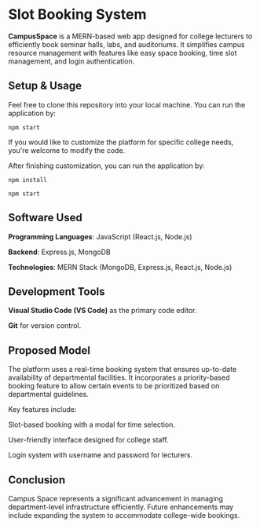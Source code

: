 
# Slot Booking System

__CampusSpace__ is a MERN-based web app designed for college lecturers to efficiently book seminar halls, labs, and auditoriums. It simplifies campus resource management with features like easy space booking, time slot management, and login authentication.


## Setup & Usage
Feel free to clone this repository into your local machine.
You can run the application by:
```
npm start

```

If you would like to customize the platform for specific college needs, you're welcome to modify the code.

After finishing customization, you can run the application by:
```
npm install

npm start

```


## Software Used
**Programming Languages**: JavaScript (React.js, Node.js)

**Backend**: Express.js, MongoDB

**Technologies**: MERN Stack (MongoDB, Express.js, React.js, Node.js)

## Development Tools
**Visual Studio Code (VS Code)** as the primary code editor.

__Git__ for version control.
## Proposed Model
The platform uses a real-time booking system that ensures up-to-date availability of departmental facilities.
It incorporates a priority-based booking feature to allow certain events to be prioritized based on departmental guidelines.

Key features include:

Slot-based booking with a modal for time selection.

User-friendly interface designed for college staff.

Login system with username and password for lecturers.
## Conclusion
Campus Space represents a significant advancement in managing department-level infrastructure efficiently.
Future enhancements may include expanding the system to accommodate college-wide bookings.
